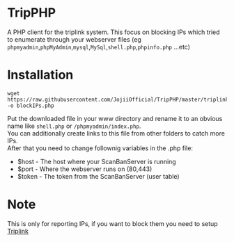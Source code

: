 # TripPHP
A PHP client for the triplink system. This focus on blocking IPs which tried to enumerate through your webserver files (eg `phpmyadmin`,`phpMyAdmin`,`mysql`,`MySql`,`shell.php`,`phpinfo.php` ...etc)<br>

# Installation
```shell
wget https://raw.githubusercontent.com/JojiiOfficial/TripPHP/master/triplinkreport.php -o blockIPs.php
```
Put the downloaded file in your www directory and rename it to an obvious name like `shell.php` or `/phpmyadmin/index.php`.<br>
You can additionally create links to this file from other folders to catch more IPs.<br>
After that you need to change follownig variables in the .php file:<br>
- $host  - The host where your ScanBanServer is running
- $port  - Where the webserver runs on (80,443)
- $token - The token from the ScanBanServer (user table)

# Note 
This is only for reporting IPs, if you want to block them you need to setup [Triplink](https://github.com/JojiiOfficial/Tripwire-reporter)
